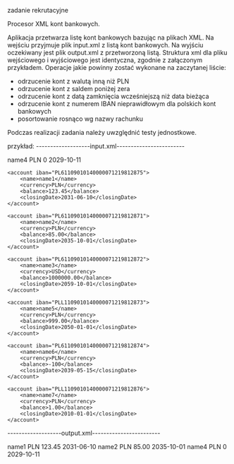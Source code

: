 
zadanie rekrutacyjne

Procesor XML kont bankowych.

Aplikacja przetwarza listę kont bankowych bazując na plikach XML.
Na wejściu przyjmuje plik input.xml z listą kont bankowych. Na wyjściu oczekiwany jest plik output.xml z przetworzoną listą. Struktura xml dla pliku wejściowego i wyjściowego jest identyczna, zgodnie z załączonym przykładem.
Operacje jakie powinny zostać wykonane na zaczytanej liście:
- odrzucenie kont z walutą inną niż PLN
- odrzucenie kont z saldem poniżej zera
- odrzucenie kont z datą zamknięcia wcześniejszą niż data bieżąca
- odrzucenie kont z numerem IBAN nieprawidłowym dla polskich kont bankowych
- posortowanie rosnąco wg nazwy rachunku

Podczas realizacji zadania należy uwzględnić testy jednostkowe.

przykład:
-------------------input.xml------------------------
<?xml version = "1.0"?>
<accounts>
	<account iban="PL61109010140000071219812870">
		<name>name4</name>
		<currency>PLN</currency>
		<balance>0</balance>
		<closingDate>2029-10-11</closingDate>
	</account>

	<account iban="PL61109010140000071219812875">
		<name>name1</name>
		<currency>PLN</currency>
		<balance>123.45</balance>
		<closingDate>2031-06-10</closingDate>
	</account>

	<account iban="PL61109010140000071219812871">
		<name>name2</name>
		<currency>PLN</currency>
		<balance>85.00</balance>
		<closingDate>2035-10-01</closingDate>
	</account>

	<account iban="PL61109010140000071219812872">
		<name>name3</name>
		<currency>USD</currency>
		<balance>1000000.00</balance>
		<closingDate>2059-10-01</closingDate>
	</account>

	<account iban="PLL1109010140000071219812873">
		<name>name5</name>
		<currency>PLN</currency>
		<balance>999.00</balance>
		<closingDate>2050-01-01</closingDate>
	</account>

	<account iban="PL61109010140000071219812874">
		<name>name6</name>
		<currency>PLN</currency>
		<balance>-100</balance>
		<closingDate>2039-05-15</closingDate>
	</account>

	<account iban="PLL1109010140000071219812876">
		<name>name7</name>
		<currency>PLN</currency>
		<balance>1.00</balance>
		<closingDate>2010-01-01</closingDate>
	</account>
</accounts>

-------------------output.xml------------------------
<?xml version="1.0" encoding="UTF-8" standalone="yes"?>
<accounts>
	<account iban="PL61109010140000071219812875">
		<name>name1</name>
		<currency>PLN</currency>
		<balance>123.45</balance>
		<closingDate>2031-06-10</closingDate>
	</account>
	<account iban="PL61109010140000071219812871">
		<name>name2</name>
		<currency>PLN</currency>
		<balance>85.00</balance>
		<closingDate>2035-10-01</closingDate>
	</account>
	<account iban="PL61109010140000071219812870">
		<name>name4</name>
		<currency>PLN</currency>
		<balance>0</balance>
		<closingDate>2029-10-11</closingDate>
	</account>
</accounts>
